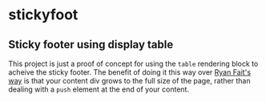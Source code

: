 stickyfoot
==========

Sticky footer using display table
----------

This project is just a proof of concept for using the ```table``` rendering block to acheive the sticky footer. The benefit of doing it this way over [Ryan Fait's way](http://ryanfait.com/sticky-footer/ "Ryan Fait's css sticky footer") is that your content div grows to the full size of the page, rather than dealing with a ```push``` element at the end of your content.
